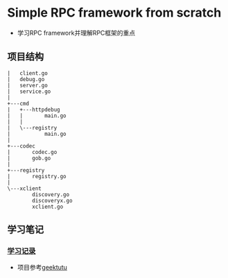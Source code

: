 # Simple RPC framework from scratch
- 学习RPC framework并理解RPC框架的重点

## 项目结构
```text
|   client.go
|   debug.go
|   server.go
|   service.go
|
+---cmd
|   +---httpdebug
|   |       main.go
|   |
|   \---registry
|           main.go
|
+---codec
|       codec.go
|       gob.go
|
+---registry
|       registry.go
|
\---xclient
        discovery.go
        discoveryx.go
        xclient.go
```

## 学习笔记
### [学习记录](https://soongao.github.io/posts/rpcframe/)
- 项目参考[geektutu](https://geektutu.com/post/geerpc.html)

